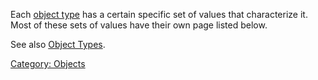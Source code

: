 Each [object type](:Category:_Object_Types.md "wikilink") has a certain
specific set of values that characterize it. Most of these sets of
values have their own page listed below.

See also [Object Types](:Category:_Object_Types.md "wikilink").

[Category: Objects](Category:_Objects "wikilink")
